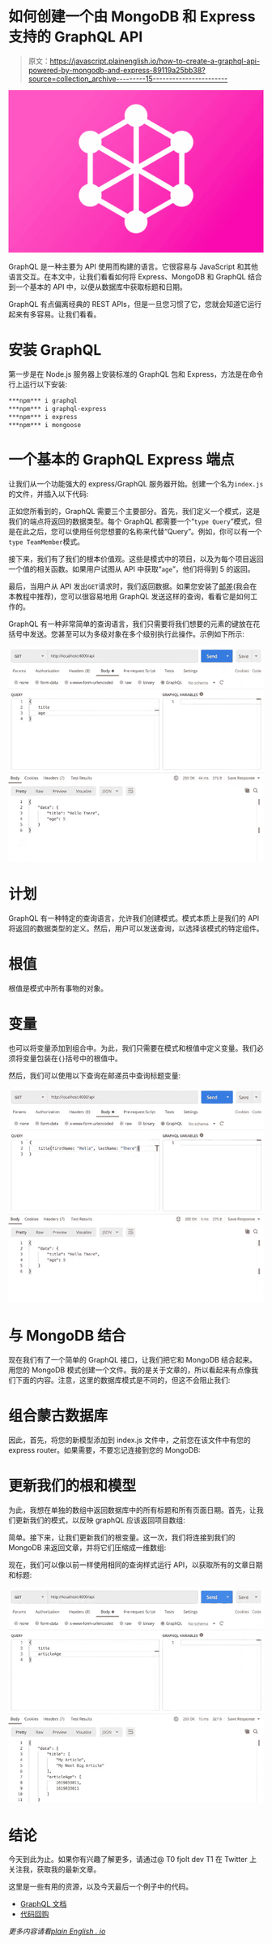 # 如何创建一个由 MongoDB 和 Express 支持的 GraphQL API

> 原文：<https://javascript.plainenglish.io/how-to-create-a-graphql-api-powered-by-mongodb-and-express-89119a25bb38?source=collection_archive---------15----------------------->

![](img/1602e30b6c1dcc667bb8bbd2727c9a0c.png)

GraphQL 是一种主要为 API 使用而构建的语言。它很容易与 JavaScript 和其他语言交互。在本文中，让我们看看如何将 Express、MongoDB 和 GraphQL 结合到一个基本的 API 中，以便从数据库中获取标题和日期。

GraphQL 有点偏离经典的 REST APIs，但是一旦您习惯了它，您就会知道它运行起来有多容易。让我们看看。

# 安装 GraphQL

第一步是在 Node.js 服务器上安装标准的 GraphQL 包和 Express，方法是在命令行上运行以下安装:

```
***npm*** i graphql
***npm*** i graphql-express
***npm*** i express
***npm*** i mongoose
```

# 一个基本的 GraphQL Express 端点

让我们从一个功能强大的 express/GraphQL 服务器开始。创建一个名为`index.js`的文件，并插入以下代码:

正如您所看到的，GraphQL 需要三个主要部分。首先，我们定义一个模式，这是我们的端点将返回的数据类型。每个 GraphQL 都需要一个“`type Query`”模式，但是在此之后，您可以使用任何您想要的名称来代替“Query”。例如，你可以有一个`type TeamMember`模式。

接下来，我们有了我们的根本价值观。这些是模式中的项目，以及为每个项目返回一个值的相关函数。如果用户试图从 API 中获取“`age`”，他们将得到 5 的返回。

最后，当用户从 API 发出`GET`请求时，我们返回数据。如果您安装了[邮差](https://www.postman.com/)(我会在本教程中推荐)，您可以很容易地用 GraphQL 发送这样的查询，看看它是如何工作的。

GraphQL 有一种非常简单的查询语言，我们只需要将我们想要的元素的键放在花括号中发送。您甚至可以为多级对象在多个级别执行此操作。示例如下所示:

![](img/57492368721500723efb408c6bb154a7.png)

# 计划

GraphQL 有一种特定的查询语言，允许我们创建模式。模式本质上是我们的 API 将返回的数据类型的定义。然后，用户可以发送查询，以选择该模式的特定组件。

# 根值

根值是模式中所有事物的对象。

# 变量

也可以将变量添加到组合中。为此，我们只需要在模式和根值中定义变量。我们必须将变量包装在`{}`括号中的根值中。

然后，我们可以使用以下查询在邮递员中查询标题变量:

![](img/5be353bc327ef98ca32186adb811fefb.png)

# 与 MongoDB 结合

现在我们有了一个简单的 GraphQL 接口，让我们把它和 MongoDB 结合起来。用您的 MongoDB 模式创建一个文件。我的是关于文章的，所以看起来有点像我们下面的内容。注意，这里的数据库模式是不同的，但这不会阻止我们:

# 组合蒙古数据库

因此，首先，将您的新模型添加到 index.js 文件中，之前您在该文件中有您的 express router。如果需要，不要忘记连接到您的 MongoDB:

# 更新我们的根和模型

为此，我想在单独的数组中返回数据库中的所有标题和所有页面日期。首先，让我们更新我们的模式，以反映 graphQL 应该返回项目数组:

简单。接下来，让我们更新我们的根变量。这一次，我们将连接到我们的 MongoDB 来返回文章，并将它们压缩成一维数组:

现在，我们可以像以前一样使用相同的查询样式运行 API，以获取所有的文章日期和标题:

![](img/9db28f6f091ce437a165aa62b2e31127.png)

# 结论

今天到此为止。如果你有兴趣了解更多，请通过@ T0 fjolt dev T1 在 Twitter 上关注我，获取我的最新文章。

这里是一些有用的资源，以及今天最后一个例子中的代码。

*   [GraphQL 文档](https://graphql.org/learn/)
*   [代码回购](https://github.com/smpnjn/graphql-mongodb-express)

*更多内容请看*[*plain English . io*](http://plainenglish.io/)